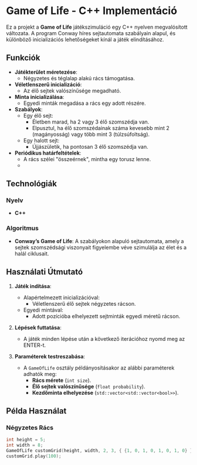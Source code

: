 # Game of Life - C++ Implementáció

Ez a projekt a **Game of Life** játékszimuláció egy C++ nyelven megvalósított változata. A program Conway híres sejtautomata szabályain alapul, és különböző inicializációs lehetőségeket kínál a játék elindításához.

## Funkciók

- **Játékterület méretezése**:
  - Négyzetes és téglalap alakú rács támogatása.
- **Véletlenszerű inicializáció**:
  - Az élő sejtek valószínűsége megadható.
- **Minta inicializálása**:
  - Egyedi minták megadása a rács egy adott részére.
- **Szabályok**:
  - Egy élő sejt:
    - Életben marad, ha 2 vagy 3 élő szomszédja van.
    - Elpusztul, ha élő szomszédainak száma kevesebb mint 2 (magányosság) vagy több mint 3 (túlzsúfoltság).
  - Egy halott sejt:
    - Újjászületik, ha pontosan 3 élő szomszédja van.
- **Periódikus határfeltételek**:
  - A rács szélei "összeérnek", mintha egy torusz lenne.
  - 
## Technológiák

### Nyelv
- **C++**

### Algoritmus
- **Conway’s Game of Life**: A szabályokon alapuló sejtautomata, amely a sejtek szomszédsági viszonyait figyelembe véve szimulálja az élet és a halál ciklusait.


## Használati Útmutató

1. **Játék indítása**:
   - Alapértelmezett inicializációval:
     - Véletlenszerű élő sejtek négyzetes rácson.
   - Egyedi mintával:
     - Adott pozícióba elhelyezett sejtminták egyedi méretű rácson.

2. **Lépések futtatása**:
   - A játék minden lépése után a következő iterációhoz nyomd meg az ENTER-t.

3. **Paraméterek testreszabása**:
   - A `GameOfLife` osztály példányosításakor az alábbi paraméterek adhatók meg:
     - **Rács mérete** (`int size`).
     - **Élő sejtek valószínűsége** (`float probability`).
     - **Kezdőminta elhelyezése** (`std::vector<std::vector<bool>>`).

## Példa Használat

### Négyzetes Rács
```cpp
int height = 5;
int width = 8;
GameOfLife customGrid(height, width, 2, 3, { {1, 0, 1, 0, 1, 0, 1, 0} });
customGrid.play(100);


